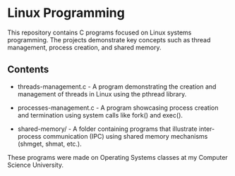 # Linux Programming
This repository contains C programs focused on Linux systems programming. The projects demonstrate key concepts such as thread management, process creation, and shared memory.

## Contents
- threads-management.c -
A program demonstrating the creation and management of threads in Linux using the pthread library.

- processes-management.c -
A program showcasing process creation and termination using system calls like fork() and exec().

- shared-memory/ -
A folder containing programs that illustrate inter-process communication (IPC) using shared memory mechanisms (shmget, shmat, etc.).

These programs were made on Operating Systems classes at my Computer Science University.
